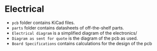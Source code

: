 # Electrical
* `pcb` folder contains KiCad files.
* `parts` folder contains datasheets of off-the-shelf parts.
* `Electrical diagram` is a simplified diagram of the electronics/
* `Diagram as sent for quote` is the diagram of the pcb as used.
* `Board Specifications` contains calculations for the design of the pcb
